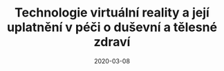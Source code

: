 ---
template: media-link
title:  Technologie virtuální reality a její uplatnění v péči o duševní a tělesné zdraví
date: 2020-03-08
link: https://sancedetem.cz/technologie-virtualni-reality-jeji-uplatneni-v-peci-o-dusevni-telesne-zdravi
language: cz
---